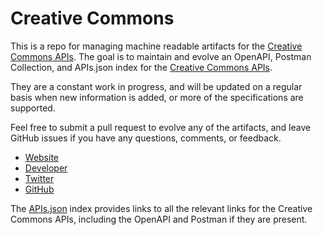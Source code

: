 # Creative CommonsThis is a repo for managing machine readable artifacts for the [Creative Commons APIs](https://creativecommons.org/). The goal is to maintain and evolve an OpenAPI, Postman Collection, and APIs.json index for the [Creative Commons APIs](https://creativecommons.org/).They are a constant work in progress, and will be updated on a regular basis when new information is added, or more of the specifications are supported.Feel free to submit a pull request to evolve any of the artifacts, and leave GitHub issues if you have any questions, comments, or feedback.- [Website](https://creativecommons.org/)- [Developer](https://creativecommons.org/)- [Twitter](https://twitter.com/creativecommons)- [GitHub](https://github.com/creativecommons)The [APIs.json](https://github.com/api-evangelist/creative-commons/blob/master/apis.json) index provides links to all the relevant links for the Creative Commons APIs, including the OpenAPI and Postman if they are present.